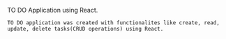 TO DO Application using React.

    TO DO application was created with functionalites like create, read, update, delete tasks(CRUD operations) using React.
